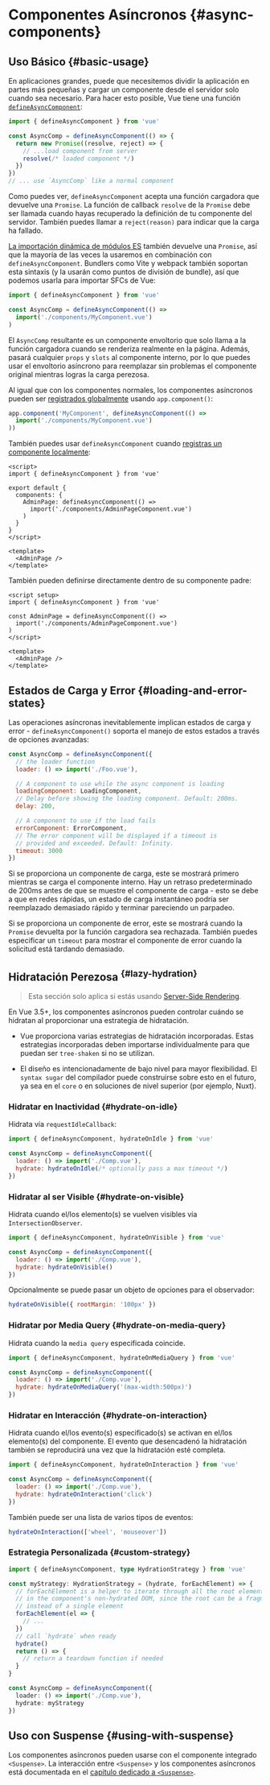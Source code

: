 # Componentes Asíncronos {#async-components}

## Uso Básico {#basic-usage}

En aplicaciones grandes, puede que necesitemos dividir la aplicación en partes más pequeñas y cargar un componente desde el servidor solo cuando sea necesario. Para hacer esto posible, Vue tiene una función [`defineAsyncComponent`](/api/general#defineasynccomponent):

```js
import { defineAsyncComponent } from 'vue'

const AsyncComp = defineAsyncComponent(() => {
  return new Promise((resolve, reject) => {
    // ...load component from server
    resolve(/* loaded component */)
  })
})
// ... use `AsyncComp` like a normal component
```

Como puedes ver, `defineAsyncComponent` acepta una función cargadora que devuelve una `Promise`. La función de callback `resolve` de la `Promise` debe ser llamada cuando hayas recuperado la definición de tu componente del servidor. También puedes llamar a `reject(reason)` para indicar que la carga ha fallado.

[La importación dinámica de módulos ES](https://developer.mozilla.org/en-US/docs/Web/JavaScript/Reference/Operators/import) también devuelve una `Promise`, así que la mayoría de las veces la usaremos en combinación con `defineAsyncComponent`. Bundlers como Vite y webpack también soportan esta sintaxis (y la usarán como puntos de división de bundle), así que podemos usarla para importar SFCs de Vue:

```js
import { defineAsyncComponent } from 'vue'

const AsyncComp = defineAsyncComponent(() =>
  import('./components/MyComponent.vue')
)
```

El `AsyncComp` resultante es un componente envoltorio que solo llama a la función cargadora cuando se renderiza realmente en la página. Además, pasará cualquier `props` y `slots` al componente interno, por lo que puedes usar el envoltorio asíncrono para reemplazar sin problemas el componente original mientras logras la carga perezosa.

Al igual que con los componentes normales, los componentes asíncronos pueden ser [registrados globalmente](/guide/components/registration#global-registration) usando `app.component()`:

```js
app.component('MyComponent', defineAsyncComponent(() =>
  import('./components/MyComponent.vue')
))
```

<div class="options-api">

También puedes usar `defineAsyncComponent` cuando [registras un componente localmente](/guide/components/registration#local-registration):

```vue
<script>
import { defineAsyncComponent } from 'vue'

export default {
  components: {
    AdminPage: defineAsyncComponent(() =>
      import('./components/AdminPageComponent.vue')
    )
  }
}
</script>

<template>
  <AdminPage />
</template>
```

</div>

<div class="composition-api">

También pueden definirse directamente dentro de su componente padre:

```vue
<script setup>
import { defineAsyncComponent } from 'vue'

const AdminPage = defineAsyncComponent(() =>
  import('./components/AdminPageComponent.vue')
)
</script>

<template>
  <AdminPage />
</template>
```

</div>

## Estados de Carga y Error {#loading-and-error-states}

Las operaciones asíncronas inevitablemente implican estados de carga y error - `defineAsyncComponent()` soporta el manejo de estos estados a través de opciones avanzadas:

```js
const AsyncComp = defineAsyncComponent({
  // the loader function
  loader: () => import('./Foo.vue'),

  // A component to use while the async component is loading
  loadingComponent: LoadingComponent,
  // Delay before showing the loading component. Default: 200ms.
  delay: 200,

  // A component to use if the load fails
  errorComponent: ErrorComponent,
  // The error component will be displayed if a timeout is
  // provided and exceeded. Default: Infinity.
  timeout: 3000
})
```

Si se proporciona un componente de carga, este se mostrará primero mientras se carga el componente interno. Hay un retraso predeterminado de 200ms antes de que se muestre el componente de carga - esto se debe a que en redes rápidas, un estado de carga instantáneo podría ser reemplazado demasiado rápido y terminar pareciendo un parpadeo.

Si se proporciona un componente de error, este se mostrará cuando la `Promise` devuelta por la función cargadora sea rechazada. También puedes especificar un `timeout` para mostrar el componente de error cuando la solicitud está tardando demasiado.

## Hidratación Perezosa <sup class="vt-badge" data-text="3.5+" /> {#lazy-hydration}

> Esta sección solo aplica si estás usando [Server-Side Rendering](/guide/scaling-up/ssr).

En Vue 3.5+, los componentes asíncronos pueden controlar cuándo se hidratan al proporcionar una estrategia de hidratación.

- Vue proporciona varias estrategias de hidratación incorporadas. Estas estrategias incorporadas deben importarse individualmente para que puedan ser `tree-shaken` si no se utilizan.

- El diseño es intencionadamente de bajo nivel para mayor flexibilidad. El `syntax sugar` del compilador puede construirse sobre esto en el futuro, ya sea en el `core` o en soluciones de nivel superior (por ejemplo, Nuxt).

### Hidratar en Inactividad {#hydrate-on-idle}

Hidrata vía `requestIdleCallback`:

```js
import { defineAsyncComponent, hydrateOnIdle } from 'vue'

const AsyncComp = defineAsyncComponent({
  loader: () => import('./Comp.vue'),
  hydrate: hydrateOnIdle(/* optionally pass a max timeout */)
})
```

### Hidratar al ser Visible {#hydrate-on-visible}

Hidrata cuando el/los elemento(s) se vuelven visibles vía `IntersectionObserver`.

```js
import { defineAsyncComponent, hydrateOnVisible } from 'vue'

const AsyncComp = defineAsyncComponent({
  loader: () => import('./Comp.vue'),
  hydrate: hydrateOnVisible()
})
```

Opcionalmente se puede pasar un objeto de opciones para el observador:

```js
hydrateOnVisible({ rootMargin: '100px' })
```

### Hidratar por Media Query {#hydrate-on-media-query}

Hidrata cuando la `media query` especificada coincide.

```js
import { defineAsyncComponent, hydrateOnMediaQuery } from 'vue'

const AsyncComp = defineAsyncComponent({
  loader: () => import('./Comp.vue'),
  hydrate: hydrateOnMediaQuery('(max-width:500px)')
})
```

### Hidratar en Interacción {#hydrate-on-interaction}

Hidrata cuando el/los evento(s) especificado(s) se activan en el/los elemento(s) del componente. El evento que desencadenó la hidratación también se reproducirá una vez que la hidratación esté completa.

```js
import { defineAsyncComponent, hydrateOnInteraction } from 'vue'

const AsyncComp = defineAsyncComponent({
  loader: () => import('./Comp.vue'),
  hydrate: hydrateOnInteraction('click')
})
```

También puede ser una lista de varios tipos de eventos:

```js
hydrateOnInteraction(['wheel', 'mouseover'])
```

### Estrategia Personalizada {#custom-strategy}

```ts
import { defineAsyncComponent, type HydrationStrategy } from 'vue'

const myStrategy: HydrationStrategy = (hydrate, forEachElement) => {
  // forEachElement is a helper to iterate through all the root elements
  // in the component's non-hydrated DOM, since the root can be a fragment
  // instead of a single element
  forEachElement(el => {
    // ...
  })
  // call `hydrate` when ready
  hydrate()
  return () => {
    // return a teardown function if needed
  }
}

const AsyncComp = defineAsyncComponent({
  loader: () => import('./Comp.vue'),
  hydrate: myStrategy
})
```

## Uso con Suspense {#using-with-suspense}

Los componentes asíncronos pueden usarse con el componente integrado `<Suspense>`. La interacción entre `<Suspense>` y los componentes asíncronos está documentada en el [capítulo dedicado a `<Suspense>`](/guide/built-ins/suspense).